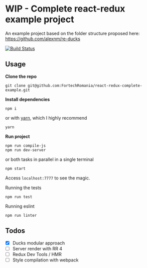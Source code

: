 # WIP - Complete react-redux example project
An example project based on the folder structure proposed here: https://github.com/alexnm/re-ducks

[![Build Status](https://travis-ci.org/FortechRomania/react-redux-complete-example.svg?branch=master)](https://travis-ci.org/FortechRomania/react-redux-complete-example)

## Usage

**Clone the repo**
```
git clone git@github.com:FortechRomania/react-redux-complete-example.git
```

**Install dependencies**
```
npm i
```
or with [yarn](https://yarnpkg.com/), which I highly recommend
```
yarn
```

**Run project**
```
npm run compile-js
npm run dev-server
```
or both tasks in parallel in a single terminal
```
npm start
```

Access `localhost:7777` to see the magic.

Running the tests
```
npm run test
```

Running eslint
```
npm run linter
```

## Todos
- [x] Ducks modular approach
- [ ] Server render with RR 4
- [ ] Redux Dev Tools / HMR
- [ ] Style compilation with webpack
